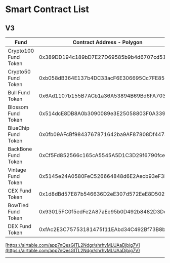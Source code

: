 # Smart Contract List

## V3

| Fund                 | Contract Address - Polygon                 |
| -------------------- | ------------------------------------------ |
| Crypto100 Fund Token | 0x389DD194c189bD7E27D69585b9b4d6707cd51D76 |
| Crypto50 Fund Token  | 0xb058dB364E137b4DC33acF6E306695Cc7FE85355 |
| Bull Fund Token      | 0x6Ad1107b155B7ACb1a36A53894B69Bd6FA703C57 |
| Blossom Fund Token   | 0x514dcE8DB8A0b3090089e3E25058803F0A339d3F |
| BlueChip Fund Token  | 0x0fb09AFcBf9843767871642ba9AF87808Df447a6 |
| BackBone Fund Token  | 0xCf5Fd852566c165cA5545A5D1C3D29f6790fce17 |
| Vintage Fund Token   | 0x5145e24A0580FeC526664848d6E2Aecb93eF3F54 |
| CEX Fund Token       | 0x1d8dBd57E87b546636D2eE307d572EeE8D5022F5 |
| BowTied Fund Token   | 0x93015FC0f5edFe2A87aEe95b0D492b8482D3Dd8a |
| DEX Fund Token       | 0xfAc2E3C75753181475f11EAbd34C492Bf73B8bAd |



[https://airtable.com/app7nQesGITL2Ndgr/shrhvMLUAaDjbig7V](https://airtable.com/app7nQesGITL2Ndgr/shrhvMLUAaDjbig7V)





***



